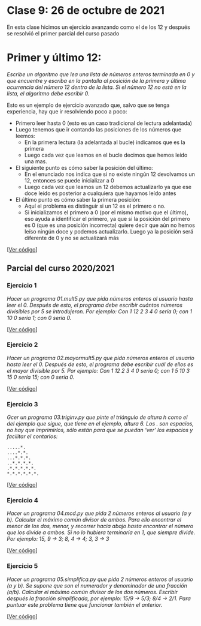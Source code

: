 # Clase 9: 26 de octubre de 2021

En esta clase hicimos un ejercicio avanzando como el de los 12 y después se resolvió el primer parcial del curso pasado

# Primer y último 12:

*Escribe un algoritmo que lea una lista de números enteros terminada en 0 y que encuentre y escriba en la pantalla al posición de la primera y última ocurrencia del número 12 dentro de la lista. Si el número 12 no está en la lista, el algoritmo debe escribir 0.*

Esto es un ejemplo de ejercicio avanzado que, salvo que se tenga experiencia, hay que ir resolviendo poco a poco:
* Primero leer hasta 0 (esto es un caso tradicional de lectura adelantada)
* Luego tenemos que ir contando las posiciones de los números que leemos:
  * En la primera lectura (la adelantada al bucle) indicamos que es la primera
  * Luego cada vez que leamos en el bucle decimos que hemos leído una mas.
* El siguiente punto es cómo saber la posición del último:
  * En el enunciado nos indica que si no existe ningún 12 devolvamos un 12, entonces se puede inicializar a 0
  * Luego cada vez que leamos un 12 debemos actualizarlo ya que ese doce leído es posterior a cualquiera que hayamos leído antes
* El último punto es cómo saber la primera posición:
  * Aquí el problema es distinguir si un 12 es el primero o no.
  * Si inicializamos el primero a 0 (por el mismo motivo que el último), eso ayuda a identificar el primero, ya que si la posición del primero es 0 (que es una posición incorrecta) quiere decir que aún no hemos leíso ningún doce y podemos actualizarlo. Luego ya la posición será diferente de 0 y no se actualizará más

[[Ver código](códigos/t3e43.primer_y_ultimo12.py)]

## Parcial del curso 2020/2021

### Ejercicio 1
*Hacer un programa 01.mult5.py que pida números enteros al usuario hasta leer el 0. Después de esto, el programa debe escribir cuántos números divisibles por 5 se introdujeron. Por ejemplo: Con 1 12 2 3 4 0 sería 0; con 1 10 0 sería 1; con 0 sería 0.*

[[Ver código](códigos/t3e44.parcial_e1.py)]

### Ejercicio 2
*Hacer un programa 02.mayormult5.py que pida números enteros al usuario hasta leer el 0. Después de esto, el programa debe escribir cuál de ellos es el mayor divisible por 5. Por ejemplo: Con 1 12 2 3 4 0 sería 0; con 1 5 10 3 15 0 sería 15; con 0 sería 0.*

[[Ver código](códigos/t3e45.parcial_e2.py)]


### Ejercicio 3
*Gcer un programa 03.triginv.py que pinte el triángulo de altura h como el del ejemplo que sigue, que tiene en el ejemplo, altura 6. Los . son espacios, no hay que imprimirlos, sólo están para que se puedan ‘ver’ los espacios y facilitar el contarlos:*

```
.....*.
....*.*.
...*.*.*.
..*.*.*.*.
.*.*.*.*.*.
*.*.*.*.*.*.
```

[[Ver código](códigos/t3e46.parcial_e3.py)]

### Ejercicio 4
*Hacer un programa 04.mcd.py que pida 2 números enteros al usuario (a y b). Calcular el máximo común divisor de ambos. Para ello encontrar el menor de los dos, menor, y recorrer hacia abajo hasta encontrar el número que los divide a ambos. Si no lo hubiera terminaría en 1, que siempre divide. Por ejemplo: 15, 9 → 3; 8, 4 → 4; 3, 3 → 3*

[[Ver código](códigos/t3e47.parcial_e4.py)]

### Ejercicio 5
*Hacer un programa 05.simplifica.py que pida 2 números enteros al usuario (a y b). Se supone que son el numerador y denominador de una fracción (a/b). Calcular el máximo común divisor de los dos números. Escribir después la fracción simplificada, por ejemplo: 15/9 → 5/3; 8/4 → 2/1. Para puntuar este problema tiene que funcionar también el anterior.*

[[Ver código](códigos/t3e48.parcial_e5.py)]
